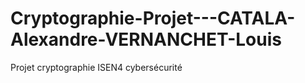 # Cryptographie-Projet---CATALA-Alexandre-VERNANCHET-Louis
Projet cryptographie ISEN4 cybersécurité
